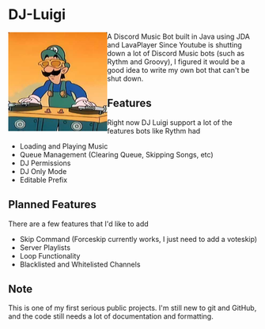 # DJ-Luigi
<img align="left" src="https://github.com/NovaNix/DJ-Luigi/blob/main/DJ%20Luigi.jpg?raw=true" height="200" width="200">
A Discord Music Bot built in Java using JDA and LavaPlayer
Since Youtube is shutting down a lot of Discord Music bots (such as Rythm and Groovy), 
I figured it would be a good idea to write my own bot that can't be shut down.

## Features
Right now DJ Luigi support a lot of the features bots like Rythm had
- Loading and Playing Music
- Queue Management (Clearing Queue, Skipping Songs, etc)
- DJ Permissions
- DJ Only Mode
- Editable Prefix

## Planned Features
There are a few features that I'd like to add
- Skip Command (Forceskip currently works, I just need to add a voteskip)
- Server Playlists
- Loop Functionality
- Blacklisted and Whitelisted Channels

## Note
This is one of my first serious public projects. I'm still new to git and GitHub, and the code still needs a lot of documentation and formatting. 
